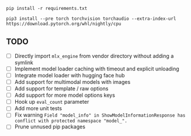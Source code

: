 ```
pip install -r requirements.txt

pip3 install --pre torch torchvision torchaudio --extra-index-url https://download.pytorch.org/whl/nightly/cpu
```

## TODO

- [ ] Directly import `mlx_engine` from vendor directory without adding a symlink
- [ ] Implement model loader caching with timeout and explicit unloading
- [ ] Integrate model loader with hugging face hub
- [ ] Add support for multimodal models with images
- [ ] Add support for template / raw options
- [ ] Add support for more model options keys
- [ ] Hook up `eval_count` parameter
- [ ] Add more unit tests
- [ ] Fix warning `Field "model_info" in ShowModelInformationResponse has conflict with protected namespace "model_".`
- [ ] Prune unnused pip packages
